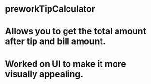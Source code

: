 # preworkTipCalculator
# Allows you to get the total amount after tip and bill amount.
# Worked on UI to make it more visually appealing.
